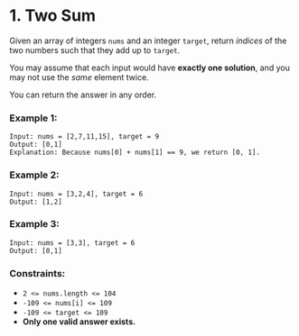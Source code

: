 # 1. Two Sum

Given an array of integers `nums` and an integer `target`, return _indices_ of the two numbers such that they add up to `target`.

You may assume that each input would have **exactly one solution**, and you may not use the _same_ element twice.

You can return the answer in any order.

### Example 1:
```
Input: nums = [2,7,11,15], target = 9
Output: [0,1]
Explanation: Because nums[0] + nums[1] == 9, we return [0, 1].
```

### Example 2:
```
Input: nums = [3,2,4], target = 6
Output: [1,2]
```

### Example 3:
```
Input: nums = [3,3], target = 6
Output: [0,1]
```

### Constraints:
- `2 <= nums.length <= 104`
- `-109 <= nums[i] <= 109`
- `-109 <= target <= 109` 
- **Only one valid answer exists.**
